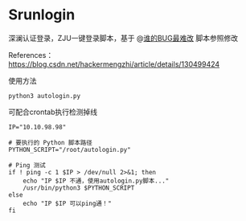 # Srunlogin

深澜认证登录，ZJU一键登录脚本，基于 @[谁的BUG最难改](https://blog.csdn.net/hackermengzhi "谁的BUG最难改") 脚本参照修改

References：https://blog.csdn.net/hackermengzhi/article/details/130499424



使用方法

```
python3 autologin.py
```

可配合crontab执行检测掉线

```
IP="10.10.98.98"

# 要执行的 Python 脚本路径
PYTHON_SCRIPT="/root/autologin.py"

# Ping 测试
if ! ping -c 1 $IP > /dev/null 2>&1; then
    echo "IP $IP 不通，使用autologin.py脚本..."
    /usr/bin/python3 $PYTHON_SCRIPT
else
    echo "IP $IP 可以ping通！"
fi

```


